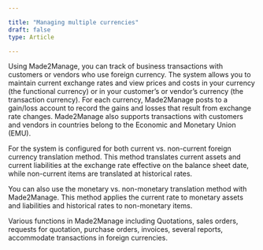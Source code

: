```yaml
---

title: "Managing multiple currencies"
draft: false
type: Article

---
```


Using Made2Manage, you can track of business transactions with customers or vendors who use foreign currency. The system allows you to maintain current exchange rates and view prices and costs in your currency (the functional currency) or in your customer’s or vendor’s currency (the transaction currency).  For each currency, Made2Manage posts to a gain/loss account to record the gains and losses that result from exchange rate changes.
Made2Manage also supports transactions with customers and vendors in countries belong to the
Economic and Monetary Union (EMU).

For the system is configured for both current vs. non-current foreign currency translation method. This method translates current assets and current liabilities at the exchange rate effective on the balance sheet date, while non-current items are translated at historical rates.

You can also use the monetary vs. non-monetary translation method with Made2Manage. This method applies the current rate to monetary assets and liabilities and historical rates to non-monetary items.

Various functions in Made2Manage including Quotations, sales orders, requests for quotation, purchase orders, invoices, several reports, accommodate transactions in foreign currencies.

​